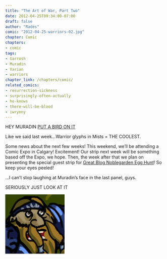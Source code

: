 ```yaml
---
title: "The Art of War, Part Two"
date: 2012-04-25T09:34:00-07:00
draft: false
author: "Rades"
comic: "2012-04-25-warriors-02.jpg"
chapter: Comic
chapters:
- comic
tags:  
- Garrosh
- Muradin
- Varian
- warriors
chapter_link: /chapters/comic/
related_comics:
- resurrection-sickness
- surprisingly-often-actually
- he-knows
- there-will-be-blood
- iwrynny
---
```


HEY MURADIN [PUT A BIRD ON IT](http://www.youtube.com/watch?v=iHmLljk2t8M)


Like we said last week…Warrior glyphs in Mists = THE COOLEST.


Some news about the next few weeks! This weekend, we’ll be attending a Comic Expo in Calgary! Excitement! Our strip next week will be something based off the Expo, we hope. Then, the week after that we plan on presenting the special guest strip for [Great Blog Noblegarden Egg Hunt](http://kamaliaetalia.wordpress.com/2012/04/15/the-great-blog-noblegarden-egg-hunt-3-0-concluded/)! So keep your eyes peeled!


…I can’t stop laughing at Muradin’s face in the last panel, guys. 


SERIOUSLY JUST LOOK AT IT


![Muradin](/images/post-images/muradin.jpg)

